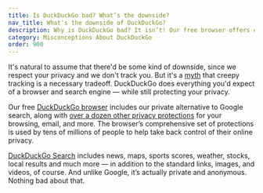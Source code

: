 ```yaml
---
title: Is DuckDuckGo bad? What’s the downside?
nav_title: What's the downside of DuckDuckGo?
description: Why is DuckDuckGo bad? It isn’t! Our free browser offers everyday privacy with no tradeoffs, and it’s available for all your devices. No downsides in sight.
category: Misconceptions About DuckDuckGo
order: 900
---
```


It's natural to assume that there'd be some kind of downside, since we respect your privacy and we don't track you. But it's a <a href="{{ site.baseurl }}/company/how-duckduckgo-makes-money/">myth</a> that creepy tracking is a necessary tradeoff. DuckDuckGo does everything you'd expect of a browser and search engine — while still protecting your privacy.

Our free <a href="http://duckduckgo.com/browser">DuckDuckGo browser</a> includes our private alternative to Google search, along with <a href="{{ site.baseurl}}/privacy/web-tracking-protections/">over a dozen other privacy protections</a> for your browsing, email, and more. The browser’s comprehensive set of protections is used by tens of millions of people to help take back control of their online privacy.

<a href="http://duckduckgo.com/">DuckDuckGo Search</a> includes news, maps, sports scores, weather, stocks, local results and much more — in addition to the standard links, images, and videos, of course. And unlike Google, it’s actually private and anonymous. Nothing bad about that.
